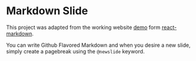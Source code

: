 # Markdown Slide

This project was adapted from the working website [demo](https://remarkjs.github.io/react-markdown/) form [react-markdown](https://github.com/remarkjs/react-markdown).

You can write Github Flavored Markdown and when you desire a new slide, simply create a pagebreak using the `@newslide` keyword.
